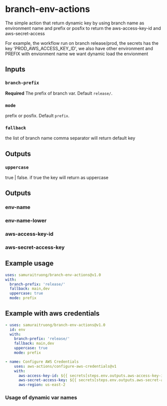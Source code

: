 # branch-env-actions

The simple action that return dynamic key by using branch name as environment name and prefix or posfix to return the aws-access-key-id and aws-secret-access

For example, the workflow run on branch release/prod, the secrets has the key 'PROD_AWS_ACCESS_KEY_ID', we also have other environment and PREFIX with envionment name we want dynamic load the envionment

## Inputs

### `branch-prefix`

**Required** The prefix of branch var. Default `release/`.

### `mode`

prefix or posfix. Default `prefix`.

### `fallback`

the list of branch name comma separator will return default key

## Outputs

### `uppercase`

true | false. if true the key will return as uppercase

## Outputs

### env-name

### env-name-lower

### aws-access-key-id

### aws-secret-access-key

## Example usage

```yml
uses: samuraitruong/branch-env-actions@v1.0
with:
  branch-prefix: 'release/'
  fallback: main,dev
  uppercase: true
  mode: prefix
```

## Example with aws credentials

```yml
- uses: samuraitruong/branch-env-actions@v1.0
  id: env
  with:
    branch-prefix: 'release/'
    fallback: main,dev
    uppercase: true
    mode: prefix

- name: Configure AWS Credentials
    uses: aws-actions/configure-aws-credentials@v1
    with:
      aws-access-key-id: ${{ secrets[steps.env.outputs.aws-access-key-id] }}
      aws-secret-access-key: ${{ secrets[steps.env.outputs.aws-secret-access-key] }}
      aws-region: us-east-2

```


### Usage of dynamic var names
